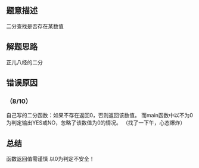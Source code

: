 ## 题意描述 ##
二分查找是否存在某数值

## 解题思路 ##
正儿八经的二分
## 错误原因 ##
### （8/10） ###
自己写的二分函数：如果不存在返回0，否则返回该数值。
而main函数中以不为0为判定输出YES或NO，忽略了该数值为0的情况。
（找了一下午，心态爆炸）

## 总结 ## 
函数返回值需谨慎 以0为判定不安全！
